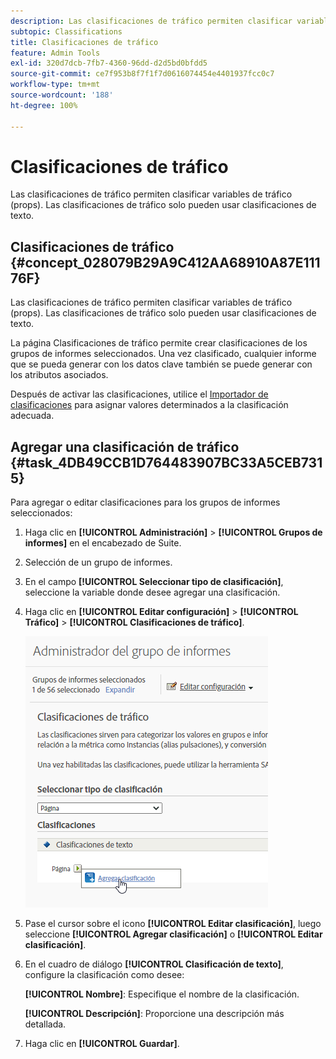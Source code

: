 ```yaml
---
description: Las clasificaciones de tráfico permiten clasificar variables de tráfico (props). Las clasificaciones de tráfico solo pueden usar clasificaciones de texto.
subtopic: Classifications
title: Clasificaciones de tráfico
feature: Admin Tools
exl-id: 320d7dcb-7fb7-4360-96dd-d2d5bd0bfdd5
source-git-commit: ce7f953b8f7f1f7d0616074454e4401937fcc0c7
workflow-type: tm+mt
source-wordcount: '188'
ht-degree: 100%

---
```


# Clasificaciones de tráfico

Las clasificaciones de tráfico permiten clasificar variables de tráfico (props). Las clasificaciones de tráfico solo pueden usar clasificaciones de texto.

## Clasificaciones de tráfico {#concept_028079B29A9C412AA68910A87E11176F}

Las clasificaciones de tráfico permiten clasificar variables de tráfico (props). Las clasificaciones de tráfico solo pueden usar clasificaciones de texto.

La página Clasificaciones de tráfico permite crear clasificaciones de los grupos de informes seleccionados. Una vez clasificado, cualquier informe que se pueda generar con los datos clave también se puede generar con los atributos asociados.

Después de activar las clasificaciones, utilice el [Importador de clasificaciones](/help/components/classifications/importer/c-working-with-saint.md) para asignar valores determinados a la clasificación adecuada.

## Agregar una clasificación de tráfico {#task_4DB49CCB1D764483907BC33A5CEB7315}

<!-- 

t_classification_add_traffic.xml

 -->

Para agregar o editar clasificaciones para los grupos de informes seleccionados:

1. Haga clic en **[!UICONTROL Administración]** > **[!UICONTROL Grupos de informes]** en el encabezado de Suite.
1. Selección de un grupo de informes.
1. En el campo **[!UICONTROL Seleccionar tipo de clasificación]**, seleccione la variable donde desee agregar una clasificación.
1. Haga clic en **[!UICONTROL Editar configuración]** > **[!UICONTROL Tráfico]** > **[!UICONTROL Clasificaciones de tráfico]**.

   ![Información sobre los pasos](/help/admin/admin/assets/traffic-classification.png)

1. Pase el cursor sobre el icono **[!UICONTROL Editar clasificación]**, luego seleccione **[!UICONTROL Agregar clasificación]** o **[!UICONTROL Editar clasificación]**.
1. En el cuadro de diálogo **[!UICONTROL Clasificación de texto]**, configure la clasificación como desee:

   **[!UICONTROL Nombre]**: Especifique el nombre de la clasificación.

   **[!UICONTROL Descripción]**: Proporcione una descripción más detallada.
1. Haga clic en **[!UICONTROL Guardar]**.
